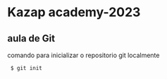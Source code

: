 # Kazap academy-2023

## aula de Git

comando para inicializar o repositorio git localmente
```bash
 $ git init

```
